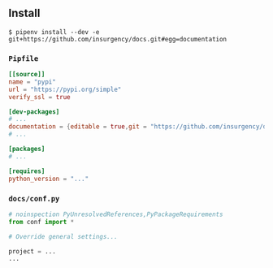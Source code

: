 ## Install

```
$ pipenv install --dev -e git+https://github.com/insurgency/docs.git#egg=documentation
```

### `Pipfile`

```toml
[[source]]
name = "pypi"
url = "https://pypi.org/simple"
verify_ssl = true

[dev-packages]
# ...
documentation = {editable = true,git = "https://github.com/insurgency/docs.git"}
# ...

[packages]
# ...

[requires]
python_version = "..."
```

### `docs/conf.py`

```python
# noinspection PyUnresolvedReferences,PyPackageRequirements
from conf import *

# Override general settings...

project = ...
...
```

